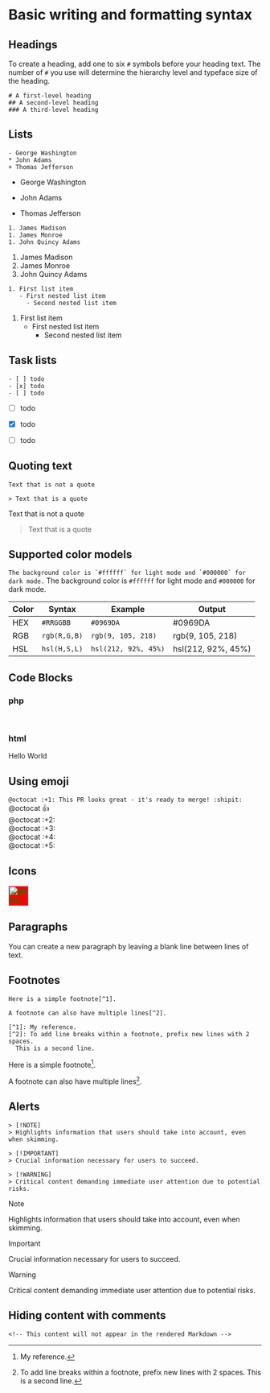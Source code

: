 # Basic writing and formatting syntax

## Headings
To create a heading, add one to six `#` symbols before your heading text. The number of `#` you use will determine the hierarchy level and typeface size of the heading.
```
# A first-level heading
## A second-level heading
### A third-level heading
```

## Lists
```
- George Washington
* John Adams
+ Thomas Jefferson
```
- George Washington
* John Adams
+ Thomas Jefferson

```
1. James Madison
1. James Monroe
1. John Quincy Adams
```
1. James Madison
2. James Monroe
3. John Quincy Adams
```
1. First list item
   - First nested list item
     - Second nested list item
```
1. First list item
   - First nested list item
     - Second nested list item

## Task lists
```
- [ ] todo
- [x] todo
- [ ] todo
```
- [ ] todo
- [x] todo
- [ ] todo


## Quoting text
```
Text that is not a quote

> Text that is a quote
```
Text that is not a quote

> Text that is a quote


## Supported color models
```The background color is `#ffffff` for light mode and `#000000` for dark mode.```
The background color is `#ffffff` for light mode and `#000000` for dark mode.

Color	| Syntax	      | Example                 | Output                |
--------|-----------------|-------------------------|-----------------------|
HEX     | ``#RRGGBB``     | ``#0969DA``             | #0969DA               |
RGB     | ``rgb(R,G,B)``  | ``rgb(9, 105, 218)``    | rgb(9, 105, 218)      |
HSL     | ``hsl(H,S,L)``  | ``hsl(212, 92%, 45%)``  | hsl(212, 92%, 45%)    |


## Code Blocks
### php
<pre>
<?php
    echo "Hello world!";
?>
</pre>

### html
<html>
    <title>Hello</title>
    <body>
        <p>Hello World</p>
    </body>
</html>


## Using emoji
`@octocat :+1: This PR looks great - it's ready to merge! :shipit:` <br>
@octocat :+1: <br>
@octocat :+2: <br>
@octocat :+3: <br>
@octocat :+4: <br>
@octocat :+5: <br>

## Icons
[<img src='https://cdn.jsdelivr.net/npm/simple-icons@3.0.1/icons/github.svg' alt='github' height='40' style='background: red; color:green;'>](https://github.com/suhag10)


## Paragraphs
You can create a new paragraph by leaving a blank line between lines of text.


## Footnotes
```
Here is a simple footnote[^1].

A footnote can also have multiple lines[^2].

[^1]: My reference.
[^2]: To add line breaks within a footnote, prefix new lines with 2 spaces.
  This is a second line.
```
Here is a simple footnote[^1].

A footnote can also have multiple lines[^2].

[^1]: My reference.
[^2]: To add line breaks within a footnote, prefix new lines with 2 spaces.
  This is a second line.


## Alerts
```
> [!NOTE]
> Highlights information that users should take into account, even when skimming.

> [!IMPORTANT]
> Crucial information necessary for users to succeed.

> [!WARNING]
> Critical content demanding immediate user attention due to potential risks.
```
> [!NOTE]
> Highlights information that users should take into account, even when skimming.

> [!IMPORTANT]
> Crucial information necessary for users to succeed.

> [!WARNING]
> Critical content demanding immediate user attention due to potential risks.

## Hiding content with comments
`<!-- This content will not appear in the rendered Markdown -->`
